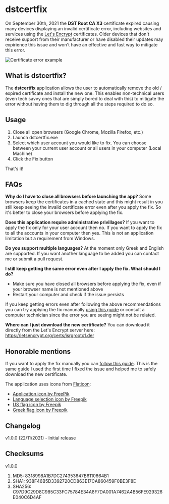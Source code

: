 # dstcertfix
On September 30th, 2021 the **DST Root CA X3** certificate expired causing many devices displaying an invalid certificate error, including websites and services using the [Let's Encrypt](https://letsencrypt.org/) certificates.
Older devices that don't receive support from their manufacturer or have disabled their updates may expirience this issue and won't have an effective and fast way to mitigate this error.

![Certificate error example](https://kinsta.com/wp-content/uploads/2020/07/NET-ERR_CERT_AUTHORITY_INVALID-error-in-chrome-1.png)

## What is dstcertfix?
The **dstcertfix** application allows the user to automatically remove the old / expired certificate and install the new one. This enables non-technical users (even tech savvy ones that are simply bored to deal with this) to mitigate the error without having them to dig through all the steps required to do so.

## Usage

 1. Close all open browsers (Google Chrome, Mozilla Firefox, etc.)
 2. Launch dstcertfix.exe
 3. Select which user account you would like to fix. You can choose between your current user account or all users in your computer (Local Machine)
 4. Click the Fix button

That's it!

## FAQs

**Why do I have to close all browsers before launching the app?**
Some browsers keep the certificates in a cached state  and this might result in you still keep seeing the invalid certificate error even after you apply the fix. So it's better to close your browsers before applying the fix.

**Does this application require administrative privillages?**
If you want to apply the fix only for your user account then no. If you want to apply the fix to all the accounts in your computer then yes. This is not an application limitation but a requirement from Windows.

**Do you support multiple languages?**
At the moment only Greek and English are supported. If you want another language to be added you can contact me or submit a pull request.

**I still keep getting the same error even after I apply the fix. What should I do?**
 - Make sure you have closed all browsers before applying the fix, even if your browser name is not mentioned above
 - Restart your computer and check if the issue persists

If you keep getting errors even after following the above recommendations you can try applying the fix manunally [using this guide](https://techglimpse.com/dst-root-ca-x3-expired-certificate-error/) or consult a computer technician since the error you are seeing might not be related.

**Where can I just download the new certificate?**
You can download it directly from the Let's Encrypt server here: https://letsencrypt.org/certs/isrgrootx1.der

## Honorable mentions ##
If you want to apply the fix manually you can [follow this guide](https://techglimpse.com/dst-root-ca-x3-expired-certificate-error/). This is the same guide I used the first time I fixed the issue and helped me to safely download the new certificate.

The application uses icons from [Flaticon](https://www.flaticon.com/):

 - [Application icon by FreePik](https://www.flaticon.com/premium-icon/certification_3227027)
 - [Language selection icon by Freepik](https://www.flaticon.com/premium-icon/translation_2014826)
 - [US flag icon by Freepik](https://www.flaticon.com/free-icon/united-states_197484)
 - [Greek flag icon by Freepik](https://www.flaticon.com/free-icon/greece_197566)

## Changelog ##
v1.0.0 (22/11/2021) - Initial release

## Checksums ##
v1.0.0 
 1. MD5: 8318998A1B7DC274353647B6110664B1
 2. SHA1: 938F46B5D3392720CD863E17CA860459F0BE3F8E
 3. SHA256: C97D9C29D8C985C33FC75784E34A8F7DA001A7462A4B56FE929326E040C6D4AF
